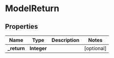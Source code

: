 
# ModelReturn

## Properties
Name | Type | Description | Notes
------------ | ------------- | ------------- | -------------
**_return** | **Integer** |  |  [optional]



